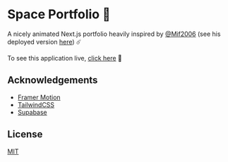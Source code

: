 # Space Portfolio 🌌

A nicely animated Next.js portfolio heavily inspired by [@Mif2006](https://github.com/Mif2006) (see his deployed version [here](https://space-portolio.vercel.app/)) ☄️

To see this application live, [click here](https://muszarski.pl) 🚀

## Acknowledgements

- [Framer Motion](https://www.framer.com/motion/)
- [TailwindCSS](https://tailwindcss.com/)
- [Supabase](https://supabase.com/)

## License

[MIT](https://choosealicense.com/licenses/mit/)
